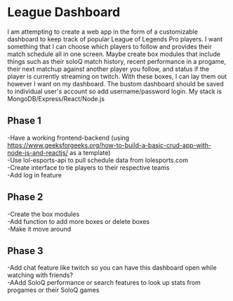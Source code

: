 # League Dashboard

I am attempting to create a web app in the form of a customizable dashboard to keep track of popular League of Legends Pro players. I want something that I can choose which players to follow and provides their match schedule all in one screen. Maybe create box modules that include things such as their soloQ match history, recent performance in a progame, their next matchup against another player you follow, and status if the player is currently streaming on twitch. With these boxes, I can lay them out however I want on my dashboard. The bustom dashboard should be saved to individual user's account so add username/password login. 
My stack is MongoDB/Express/React/Node.js   

 ## Phase 1  
-Have a working frontend-backend (using https://www.geeksforgeeks.org/how-to-build-a-basic-crud-app-with-node-js-and-reactjs/ as a template)  
-Use lol-esports-api to pull schedule data from lolesports.com  
-Create interface to tie players to their respective teams  
-Add log in feature  

## Phase 2  
-Create the box modules  
-Add function to add more boxes or delete boxes  
-Make it move around  

## Phase 3
-Add chat feature like twitch so you can have this dashboard open while watching with friends?  
-AAdd SoloQ performance or search features to look up stats from progames or their SoloQ games  

